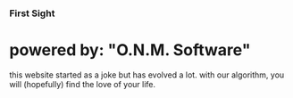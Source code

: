 ### First Sight ###
# powered by: "O.N.M. Software" #

this website started as a joke but has evolved a lot.
with our algorithm, you will (hopefully) find the love of your life.
